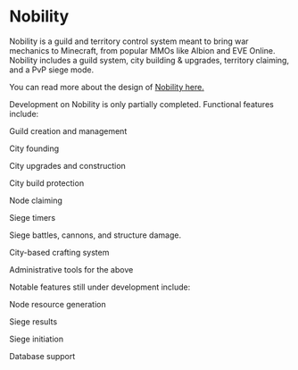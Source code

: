 # Nobility

Nobility is a guild and territory control system meant to bring war mechanics to Minecraft, from popular MMOs like Albion and EVE Online. Nobility includes a guild system, city building & upgrades, territory claiming, and a PvP siege mode.

You can read more about the design of [Nobility here.](https://www.reddit.com/r/CivEx/comments/i36biq/nobility_simplified_progress_update_3/)

Development on Nobility is only partially completed. Functional features include:

Guild creation and management

City founding

City upgrades and construction

City build protection

Node claiming

Siege timers

Siege battles, cannons, and structure damage.

City-based crafting system

Administrative tools for the above


Notable features still under development include:

Node resource generation

Siege results

Siege initiation

Database support
